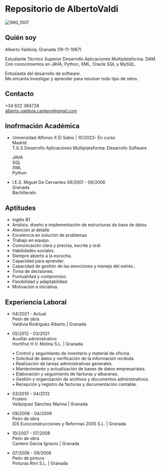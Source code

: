 # Repositorio de AlbertoValdi

![IMG_1007](https://github.com/AlbertoValdi/AlbertoValdi/assets/122652381/1aa237af-c543-41b5-8947-7fb807badd93)

## Quién soy
  Alberto Valdivia, Granada (19-11-1987)
  
  Estudiante Técnico Superior Desarrollo Aplicaciones Multiplataforma. DAM.  
  Con conocimientos en JAVA, Python, XML, Oracle SQL y MySQL.
  
  Entusiasta del desarrollo de software.  
  Me encanta investigar y aprender para resolver todo tipo de retos.

## Contacto

  +34 622 384728  
  alberto.valdivia.cantero@gmail.com

## Inofrmación Académica

* Universidad Alfonso X El Sabio | 10/2023- En curso   
  Madrid  
  T.G.S Desarrollo Aplicaciones Multiplataforma: Desarrollo Software   

  JAVA  
  SQL  
  XML  
  Python   

* I.E.S. Miguel De Cervantes  09/2001 - 06/2006  
  Granada  
  Bachillerato   

## Aptitudes

  - Inglés B1
  - Análisis, diseño e implementación de estructuras de base de datos
  - Atención al detalle
  - Excelencia en solución de problemas
  - Trabajo en equipo.
  - Comunicación clara y precisa, escrita y oral.
  - Habilidades sociales.
  - Siempre abierto a la escucha.
  - Capacidad para aprender.
  - Capacidad de gestión de las emociones y manejo del estrés..
  - Toma de decisiones.
  - Puntualidad y compromiso.
  - Flexibilidad y adaptabilidad.
  - Motivación e iniciativa.

## Experiencia Laboral

  - 04/2021 - Actual  
    Peón de obra  
    Valdivia Rodríguez Alberto | Granada
  
  - 05/2012 - 03/2021  
    Auxiliar administrativo  
    Hortifrut H.V. Molina S.L. | Granada  
    
    • Control y seguimiento de inventario y material de oficina.  
    • Solicitud de datos y verificación de la información recibida.  
    • Realización de tareas administrativas generales.  
    • Mantenimiento y actualización de bases de datos empresariales.  
    • Elaboración y seguimiento de facturas y albaranes.  
    • Gestión y organización de archivos y documentos administrativos.  
    • Recepción y registro de facturas y documentación contable.   
  
  - 03/2010 - 04/2012  
    Frutero  
    Velázquez Sánchez Marina | Granada  
  
  - 09/2008 - 04/2009  
    Peón de obra  
    IDS Euroconstrucciones y Reformas 2005 S.L. | Granada  
  
  - 10/2007 - 07/2008  
    Peón de obra  
    Cantero García Ignacio | Granada  
  
  - 07/2006 - 09/2006  
    Peón de pintura   
    Pinturas Rirri S.L. | Granada  

<!--
**AlbertoValdi/AlbertoValdi** is a ✨ _special_ ✨ repository because its `README.md` (this file) appears on your GitHub profile.

Here are some ideas to get you started:

- 🔭 I’m currently working on ...
- 🌱 I’m currently learning ...
- 👯 I’m looking to collaborate on ...
- 🤔 I’m looking for help with ...
- 💬 Ask me about ...
- 📫 How to reach me: ...
- 😄 Pronouns: ...
- ⚡ Fun fact: ...
-->
